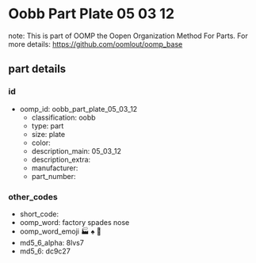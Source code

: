 # Oobb Part Plate 05 03 12  

note: This is part of OOMP the Oopen Organization Method For Parts. For more details: https://github.com/oomlout/oomp_base

##  part details





### id
* oomp_id: oobb_part_plate_05_03_12
  * classification: oobb
  * type: part
  * size: plate
  * color: 
  * description_main: 05_03_12
  * description_extra: 
  * manufacturer: 
  * part_number: 

### other_codes
* short_code: 
* oomp_word: factory spades nose
* oomp_word_emoji :factory: :spades: :nose:
* md5_6_alpha: 8lvs7
* md5_6: dc9c27